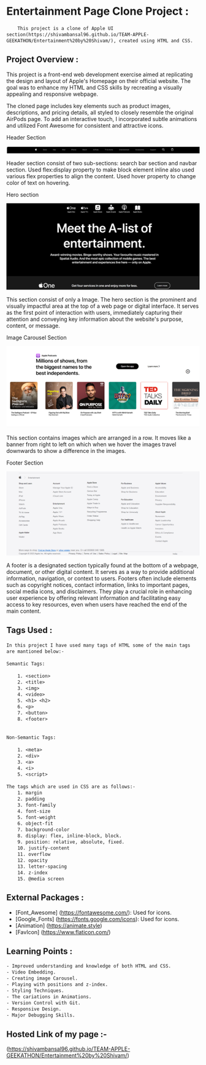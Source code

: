 # Entertainment Page Clone Project :
		This project is a clone of Apple UI section(https://shivambansal96.github.io/TEAM-APPLE-GEEKATHON/Entertainment%20by%20Shivam/), created using HTML and CSS.

## Project Overview :
This project is a front-end web development exercise aimed at replicating the design and layout of Apple's Homepage on their official website. The goal was to enhance my HTML and CSS skills by recreating a visually appealing and responsive webpage.

The cloned page includes key elements such as product images, descriptions, and pricing details, all styled to closely resemble the original AirPods page. To add an interactive touch, I incorporated subtle animations and utilized Font Awesome for consistent and attractive icons.

Header Section

<img src="./ss/Navbar.png">

Header section consist of two sub-sections: search bar section and navbar section. Used flex:display property to make block element inline also used various flex properties to align the content.
Used hover property to change color of text on hovering.

Hero section

<img src="./ss/Hero section.png">

This section consist of only a Image. The hero section is the prominent and visually impactful area at the top of a web page or digital interface. It serves as the first point of interaction with users, immediately capturing their attention and conveying key information about the website's purpose, content, or message.

Image Carousel Section

<img src="./ss/Image Carousel.png">

This section contains images which are arranged in a row. It moves like a banner from right to left on which when we hover the images travel downwards to show a difference in the images.

Footer Section 

<img src="./ss/footer.png">

A footer is a designated section typically found at the bottom of a webpage, document, or other digital content. It serves as a way to provide additional information, navigation, or context to users. Footers often include elements such as copyright notices, contact information, links to important pages, social media icons, and disclaimers. They play a crucial role in enhancing user experience by offering relevant information and facilitating easy access to key resources, even when users have reached the end of the main content.


## Tags Used :
	In this project I have used many tags of HTML some of the main tags are mantioned below:- 

	Semantic Tags:
		
		1. <section>
		2. <title>
		3. <img>
		4. <video>
		5. <h1> <h2>
		6. <p>
		7. <button>
		8. <footer>


	Non-Semantic Tags: 

		1. <meta>
		2. <div>
		3. <a>
		4. <i>
		5. <script>

	The tags which are used in CSS are as follows:-
		1. margin
		2. padding
		3. font-family
		4. font-size
		5. font-weight
		6. object-fit
		7. background-color
		8. display: flex, inline-block, block.
		9. position: relative, absolute, fixed.
		10. justify-content
		11. overflow
		12. opacity
		13. letter-spacing
		14. z-index
		15. @media screen

## External Packages :
  - [Font_Awesome] (https://fontawesome.com/): Used for icons.
  - [Google_Fonts] (https://fonts.google.com/icons): Used for icons.
  - [Animation] (https://animate.style)
  - [FavIcon] (https://www.flaticon.com/)



## Learning Points :
   	- Improved understanding and knowledge of both HTML and CSS.
	- Video Embedding.
	- Creating image Carousel.
	- Playing with positions and z-index.
	- Styling Techniques.
	- The cariations in Animations.
	- Version Control with Git.
	- Responsive Design.
	- Major Debugging Skills.


## Hosted Link of my page :-

(https://shivambansal96.github.io/TEAM-APPLE-GEEKATHON/Entertainment%20by%20Shivam/)

